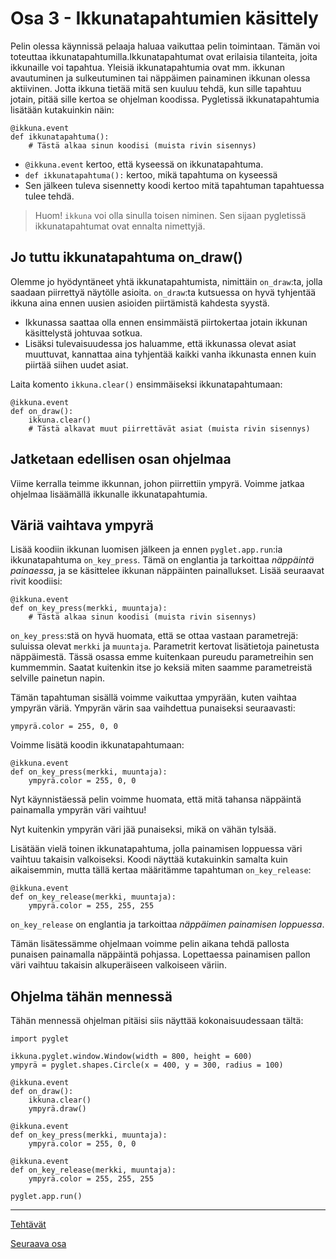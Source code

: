 # Osa 3 - Ikkunatapahtumien käsittely
Pelin olessa käynnissä pelaaja haluaa vaikuttaa pelin toimintaan. Tämän voi toteuttaa ikkunatapahtumilla.Ikkunatapahtumat ovat erilaisia tilanteita, joita ikkunaille voi tapahtua. Yleisiä ikkunatapahtumia ovat mm. ikkunan avautuminen ja sulkeutuminen tai näppäimen painaminen ikkunan olessa aktiivinen. Jotta ikkuna tietää mitä sen kuuluu tehdä, kun sille tapahtuu jotain, pitää sille kertoa se ohjelman koodissa. Pygletissä ikkunatapahtumia lisätään kutakuinkin näin:

```Python3
@ikkuna.event          
def ikkunatapahtuma():
	# Tästä alkaa sinun koodisi (muista rivin sisennys)
```

* `@ikkuna.event` kertoo, että kyseessä on ikkunatapahtuma.
* `def ikkunatapahtuma():` kertoo, mikä tapahtuma on kyseessä
* Sen jälkeen tuleva sisennetty koodi kertoo mitä tapahtuman tapahtuessa tulee tehdä.
> Huom! `ikkuna` voi olla sinulla toisen niminen. Sen sijaan pygletissä ikkunatapahtumat ovat ennalta nimettyjä.

## Jo tuttu ikkunatapahtuma on_draw()
Olemme jo hyödyntäneet yhtä ikkunatapahtumista, nimittäin `on_draw`:ta, jolla saadaan piirrettyä näytölle asioita. `on_draw`:ta kutsuessa on hyvä tyhjentää ikkuna aina ennen uusien asioiden piirtämistä kahdesta syystä. 
- Ikkunassa saattaa olla ennen ensimmäistä piirtokertaa jotain ikkunan käsittelystä johtuvaa sotkua.
- Lisäksi tulevaisuudessa jos haluamme, että ikkunassa olevat asiat muuttuvat, kannattaa aina tyhjentää kaikki vanha ikkunasta ennen kuin piirtää siihen uudet asiat.

Laita komento `ikkuna.clear()` ensimmäiseksi ikkunatapahtumaan:

```Python3
@ikkuna.event
def on_draw():
	ikkuna.clear()
	# Tästä alkavat muut piirrettävät asiat (muista rivin sisennys)
```

## Jatketaan edellisen osan ohjelmaa
Viime kerralla teimme ikkunnan, johon piirrettiin ympyrä. Voimme jatkaa ohjelmaa lisäämällä ikkunalle ikkunatapahtumia.

## Väriä vaihtava ympyrä
Lisää koodiin ikkunan luomisen jälkeen ja ennen `pyglet.app.run`:ia ikkunatapahtuma `on_key_press`. Tämä on englantia ja tarkoittaa _näppäintä painaessa_, ja se käsittelee ikkunan näppäinten painallukset. Lisää seuraavat rivit koodiisi:

```Python3
@ikkuna.event
def on_key_press(merkki, muuntaja):
	# Tästä alkaa sinun koodisi (muista rivin sisennys)
```

`on_key_press`:stä on hyvä huomata, että se ottaa vastaan parametrejä: suluissa olevat `merkki` ja `muuntaja`. Parametrit kertovat lisätietoja painetusta näppäimestä. Tässä osassa emme kuitenkaan pureudu parametreihin sen kummemmin. Saatat kuitenkin itse jo keksiä miten saamme parametreistä selville painetun napin.

Tämän tapahtuman sisällä voimme vaikuttaa ympyrään, kuten vaihtaa ympyrän väriä. Ympyrän värin saa vaihdettua punaiseksi seuraavasti:

```Python3
ympyrä.color = 255, 0, 0
```

Voimme lisätä koodin ikkunatapahtumaan:

```Python3
@ikkuna.event
def on_key_press(merkki, muuntaja):
	ympyrä.color = 255, 0, 0
```

Nyt käynnistäessä pelin voimme huomata, että mitä tahansa näppäintä painamalla ympyrän väri vaihtuu!

Nyt kuitenkin ympyrän väri jää punaiseksi, mikä on vähän tylsää.

Lisätään vielä toinen ikkunatapahtuma, jolla painamisen loppuessa väri vaihtuu takaisin valkoiseksi. Koodi näyttää kutakuinkin samalta kuin aikaisemmin, mutta tällä kertaa määritämme tapahtuman `on_key_release`:

```Python3
@ikkuna.event
def on_key_release(merkki, muuntaja):
	ympyrä.color = 255, 255, 255
```

`on_key_release` on englantia ja tarkoittaa _näppäimen painamisen loppuessa_.

Tämän lisätessämme ohjelmaan voimme pelin aikana tehdä pallosta punaisen painamalla näppäintä pohjassa. Lopettaessa painamisen pallon väri vaihtuu takaisin alkuperäiseen valkoiseen väriin.

## Ohjelma tähän mennessä

Tähän mennessä ohjelman pitäisi siis näyttää kokonaisuudessaan tältä:
```Python3
import pyglet

ikkuna.pyglet.window.Window(width = 800, height = 600)
ympyrä = pyglet.shapes.Circle(x = 400, y = 300, radius = 100)

@ikkuna.event
def on_draw():
	ikkuna.clear()
	ympyrä.draw()

@ikkuna.event
def on_key_press(merkki, muuntaja):
	ympyrä.color = 255, 0, 0

@ikkuna.event
def on_key_release(merkki, muuntaja):
	ympyrä.color = 255, 255, 255

pyglet.app.run()
```

---

[Tehtävät](tehtävät.md)

[Seuraava osa](../osa4/ohjeet.md)